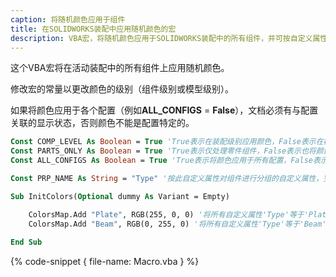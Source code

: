 ```yaml
---
caption: 将随机颜色应用于组件
title: 在SOLIDWORKS装配中应用随机颜色的宏
description: VBA宏，将随机颜色应用于SOLIDWORKS装配中的所有组件，并可按自定义属性值进行分组。
---
```

这个VBA宏将在活动装配中的所有组件上应用随机颜色。

修改宏的常量以更改颜色的级别（组件级别或模型级别）。

如果将颜色应用于各个配置（例如**ALL_CONFIGS** = **False**），文档必须有与配置关联的显示状态，否则颜色不能是配置特定的。

~~~ vb
Const COMP_LEVEL As Boolean = True 'True表示在装配级别应用颜色，False表示在模型级别应用颜色
Const PARTS_ONLY As Boolean = True 'True表示仅处理零件组件，False表示也将颜色应用于装配
Const ALL_CONFIGS As Boolean = True 'True表示将颜色应用于所有配置，False表示仅应用于引用的配置
~~~

~~~ vb
Const PRP_NAME As String = "Type" '按此自定义属性对组件进行分组的自定义属性，空字符串 "" 表示不分组组件

Sub InitColors(Optional dummy As Variant = Empty)

    ColorsMap.Add "Plate", RGB(255, 0, 0) '将所有自定义属性'Type'等于'Plate'的组件颜色设置为红色
    ColorsMap.Add "Beam", RGB(0, 255, 0) '将所有自定义属性'Type'等于'Beam'的组件颜色设置为绿色
    
End Sub
~~~

{% code-snippet { file-name: Macro.vba } %}